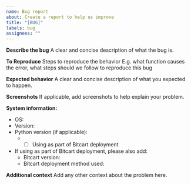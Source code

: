 ```yaml
---
name: Bug report
about: Create a report to help us improve
title: "[BUG]"
labels: bug
assignees: ""
---
```


**Describe the bug**
A clear and concise description of what the bug is.

**To Reproduce**
Steps to reproduce the behavior
E.g. what function causes the error, what steps should we follow to reproduce this bug

**Expected behavior**
A clear and concise description of what you expected to happen.

**Screenshots**
If applicable, add screenshots to help explain your problem.

**System information:**

- OS:
- Version:
- Python version (if applicable):
  - - [ ] Using as part of Bitcart deployment
- If using as part of Bitcart deployment, please also add:
  - Bitcart version:
  - Bitcart deployment method used:

**Additional context**
Add any other context about the problem here.
